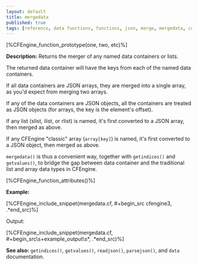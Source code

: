 ```yaml
---
layout: default
title: mergedata
published: true
tags: [reference, data functions, functions, json, merge, mergedata, container]
---
```


[%CFEngine_function_prototype(one, two, etc)%]

**Description:** Returns the merger of any named data containers or lists.

The returned data container will have the keys from each of the named
data containers.

If all data containers are JSON arrays, they are merged into a single
array, as you'd expect from merging two arrays.

If any of the data containers are JSON objects, all the containers are
treated as JSON objects (for arrays, the key is the element's offset).

If any list (slist, ilist, or rlist) is named, it's first converted to
a JSON array, then merged as above.

If any CFEngine "classic" array (`array[key]`) is named, it's first
converted to a JSON object, then merged as above.

`mergedata()` is thus a convenient way, together with `getindices()` and
`getvalues()`, to bridge the gap between data container and the
traditional list and array data types in CFEngine.

[%CFEngine_function_attributes()%]

**Example:**

[%CFEngine_include_snippet(mergedata.cf, #\+begin_src cfengine3, .*end_src)%]

Output:

[%CFEngine_include_snippet(mergedata.cf, #\+begin_src\s+example_output\s*, .*end_src)%]

**See also:** `getindices()`, `getvalues()`, `readjson()`, `parsejson()`, and `data` documentation.
